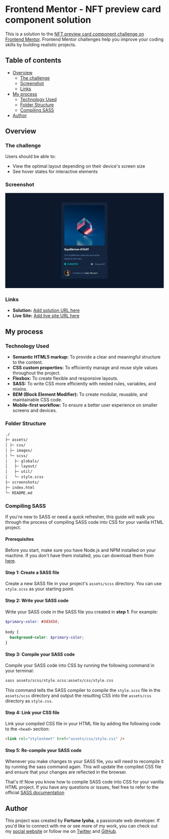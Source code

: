 # Frontend Mentor - NFT preview card component solution

This is a solution to the [NFT preview card component challenge on Frontend Mentor](https://www.frontendmentor.io/challenges/nft-preview-card-component-SbdUL_w0U). Frontend Mentor challenges help you improve your coding skills by building realistic projects.

## Table of contents

- [Overview](#overview)
  - [The challenge](#the-challenge)
  - [Screenshot](#screenshot)
  - [Links](#links)
- [My process](#my-process)
  - [Technology Used](#technology-used)
  - [Folder Structure](#folder-structure)
  - [Compiling SASS](#compiling-sass)
- [Author](#author)

## Overview

### The challenge

Users should be able to:

- View the optimal layout depending on their device's screen size
- See hover states for interactive elements

### Screenshot

![website preview](screenshots/nft-card-desktop.png)

### Links

- **Solution:** [Add solution URL here](https://your-solution-url.com)
- **Live Site:** [Add live site URL here](https://your-live-site-url.com)

## My process

### Technology Used

- **Semantic HTML5 markup:** To provide a clear and meaningful structure to the content.
- **CSS custom properties:** To efficiently manage and reuse style values throughout the project.
- **Flexbox:** To create flexible and responsive layouts.
- **SASS:** To write CSS more efficiently with nested rules, variables, and mixins.
- **BEM (Block Element Modifier):** To create modular, reusable, and maintainable CSS code.
- **Mobile-first workflow:** To ensure a better user experience on smaller screens and devices.

### Folder Structure

```markdown
./
├─ assets/
│ ├─ css/
│ ├─ images/
│ └─ scss/
│   ├─ globals/
│   ├─ layout/
│   ├─ util/
│   └─ style.scss
├─ screenshots/
├─ index.html
└─ README.md
```

### Compiling SASS

If you're new to SASS or need a quick refresher, this guide will walk you through the process of compiling SASS code into CSS for your vanilla HTML project.

#### Prerequisites

Before you start, make sure you have Node.js and NPM installed on your machine. If you don't have them installed, you can download them from [here](https://nodejs.org/en/).

#### Step 1: Create a SASS file

Create a new SASS file in your project's `assets/scss` directory. You can use `style.scss` as your starting point.

#### Step 2: Write your SASS code

Write your SASS code in the SASS file you created in **step 1**. For example:

```scss
$primary-color: #3d3d3d;

body {
  background-color: $primary-color;
}
```

#### Step 3: Compile your SASS code

Compile your SASS code into CSS by running the following command in your terminal:

```bash
sass assets/scss/style.scss:assets/css/style.css
```

This command tells the SASS compiler to compile the `style.scss` file in the `assets/scss` directory and output the resulting CSS into the `assets/css` directory as `style.css`.

#### Step 4: Link your CSS file

Link your compiled CSS file in your HTML file by adding the following code to the `<head>` section:

```html
<link rel="stylesheet" href="assets/css/style.css" />
```

#### Step 5: Re-compile your SASS code

Whenever you make changes to your SASS file, you will need to recompile it by running the sass command again. This will update the compiled CSS file and ensure that your changes are reflected in the browser.

That's it! Now you know how to compile SASS code into CSS for your vanilla HTML project. If you have any questions or issues, feel free to refer to the official [SASS documentation](https://sass-lang.com/documentation)

## Author

This project was created by **Fortune Iyoha**, a passionate web developer. If you'd like to connect with me or see more of my work, you can check out my [social website](https://fortune-io-socials.pages.dev/) or follow me on [Twitter](https://twitter.com/fortuneiyoha) and [GitHub](https://github.com/fortune-i-o/).
